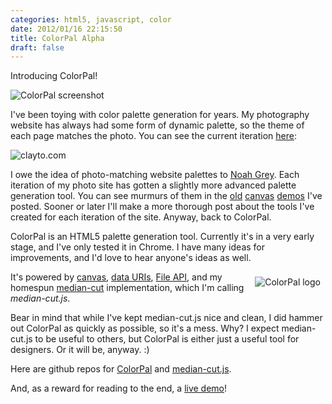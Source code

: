 ```yaml
---
categories: html5, javascript, color
date: 2012/01/16 22:15:50
title: ColorPal Alpha
draft: false
---
```


Introducing ColorPal!

![ColorPal screenshot](/img/015/ss.png)

  I've been toying with color palette generation for years.  My photography website has always had some form of dynamic palette, so the theme of each page matches the photo.  You can see the current iteration [here](http://clayto.com/):

<p><img src="/img/015/tarsi.png" alt="clayto.com" title="My photo, 'Tarsi', at clayto.com" /></p>

I owe the idea of photo-matching website palettes to [Noah Grey](http://noahgrey.com).  Each iteration of my photo site has gotten a slightly more advanced palette generation tool.  You can see murmurs of them in the [old](http://localhost:8080/2011/11/16/html5-canvas-eyedropper/) [canvas](http://localhost:8080/2011/11/16/html5-canvas-area-selection-averaging/) [demos](http://localhost:8080/2011/11/17/html5-tool-for-creating-color-palettes-from-an-image/) I've posted.  Sooner or later I'll make a more thorough post about the tools I've created for each iteration of the site.  Anyway, back to ColorPal.

ColorPal is an HTML5 palette generation tool.  Currently it's in a very early stage, and I've only tested it in Chrome.  I have many ideas for improvements, and I'd love to hear anyone's ideas as well.  

<p><img src="/img/015/colorpal_logo.png" alt="ColorPal logo" title="" style="float: right; margin: 8px" /></p>

It's powered by [canvas](http://en.wikipedia.org/wiki/Canvas_element), [data URIs](https://developer.mozilla.org/en/data_URIs), [File API](http://dev.w3.org/2006/webapi/FileAPI/), and my homespun [median-cut](http://en.wikipedia.org/wiki/Median_cut) implementation, which I'm calling *median-cut.js*.

Bear in mind that while I've kept median-cut.js nice and clean, I did hammer out ColorPal as quickly as possible, so it's a mess.  Why?  I expect median-cut.js to be useful to others, but ColorPal is either just a useful tool for designers.  Or it will be, anyway. :)

Here are github repos for [ColorPal](https://github.com/mwcz/ColorPal) and [median-cut.js](https://github.com/mwcz/median-cut-js).

And, as a reward for reading to the end, a [live demo](/projects/colorpal/)!
